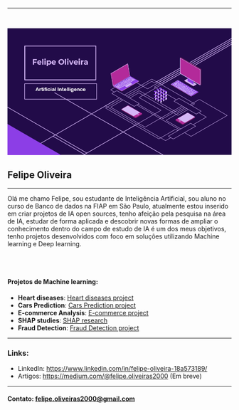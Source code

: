 ---
<br>

![alt text](https://github.com/Felipe-Oliveira11/Portfolio/blob/master/template.PNG)
## Felipe Oliveira 
<hr>

Olá me chamo Felipe, sou estudante de Inteligência Artificial, sou aluno no curso de Banco de dados na FIAP em São Paulo, atualmente estou inserido em criar projetos de IA open sources, tenho afeição pela pesquisa na área de IA, estudar de forma aplicada e descobrir novas formas de ampliar o conhecimento dentro do campo de estudo de IA é um dos meus objetivos, tenho projetos desenvolvidos com foco em soluções utilizando Machine learning e Deep learning.

<br>
<br>

#### Projetos de Machine learning:

* **Heart diseases**: [Heart diseases project](https://github.com/Felipe-Oliveira11/Hospital-Machine-Learning/blob/master/Doen%C3%A7a%20Card%C3%ADaca%20UCI%20.ipynb)
* **Cars Prediction**: [Cars Prediction project](https://github.com/Felipe-Oliveira11/Cars_Prediction_ML/blob/master/Car_price_prediction/Cars%20Prediction%20.ipynb)
* **E-commerce Analysis**: [E-commerce project](https://github.com/Felipe-Oliveira11/E-commerce-Machine-learning/blob/master/E-commerce%20Customer.ipynb)
* **SHAP studies**: [SHAP research](https://github.com/Felipe-Oliveira11/SHAP-ML/blob/master/SHAP.ipynb)
* **Fraud Detection**: [Fraud Detection project](https://github.com/Felipe-Oliveira11/Fraud-Detection-ML/blob/master/Detec%C3%A7%C3%A3o_de_Fraude.ipynb)



<hr>

### Links:

* LinkedIn: https://www.linkedin.com/in/felipe-oliveira-18a573189/
* Artigos: https://medium.com/@felipe.oliveiras2000 (Em breve)
<hr>

#### Contato: felipe.oliveiras2000@gmail.com

